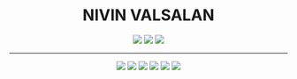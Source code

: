 <h1 align="center"><strong>NIVIN VALSALAN</strong></h1>

<p align="center">
  <img src="https://github-profile-summary-cards.vercel.app/api/cards/profile-details?username=nivinlp&theme=github_dark" />
  <img src="https://github-readme-stats.vercel.app/api/top-langs/?username=nivinlp&layout=compact&theme=github_dark" />
  <img src="https://github-readme-streak-stats.herokuapp.com/?user=nivinlp&theme=github-dark-blue" />
</p>

---
<p align="center">
  <img src="https://img.shields.io/badge/Terraform-623CE4?style=for-the-badge&logo=terraform&logoColor=white" />
  <img src="https://img.shields.io/badge/Azure-0078D4?style=for-the-badge&logo=azure-devops&logoColor=white" />
  <img src="https://img.shields.io/badge/Python-FFD43B?style=for-the-badge&logo=python&logoColor=black" />
  <img src="https://img.shields.io/badge/Red%20Hat-EE0000?style=for-the-badge&logo=redhat&logoColor=white" />
  <img src="https://img.shields.io/badge/Jenkins-D24939?style=for-the-badge&logo=jenkins&logoColor=white" />
  <img src="https://img.shields.io/badge/Docker-2496ED?style=for-the-badge&logo=docker&logoColor=white" />
</p>


